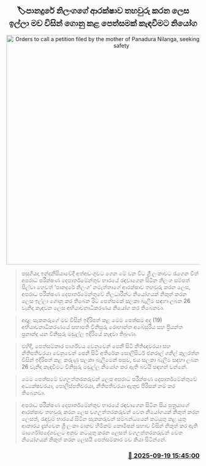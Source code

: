 <p align='center'><b><h2 align='center' title='Orders to call a petition filed by the mother of Panadura Nilanga, seeking to ensure his safety'>🏷පානදුරේ නිලංගගේ ආරක්ෂාව තහවුරු කරන ලෙස ඉල්ලා මව විසින් ගොනු කළ පෙත්සමක් කැඳවීමට නියෝග</h2></b></p>
<p align='center'><img src='https://helakuru.sgp1.cdn.digitaloceanspaces.com/esana/images/lib/panadura-nilanga-n.jpg' width='600' alt='Orders to call a petition filed by the mother of Panadura Nilanga, seeking to ensure his safety'></p>

> පසුගියදා ඉන්දුනීසියාවේදී අත්අඩංගුවට ගෙන මේ වන විට ශ්‍රී ලංකාවට රැගෙන විත් අපරාධ පරීක්ෂණ දෙපාර්තමේන්තුව භාරයේ රඳවාගෙන සිටින නිලංග සම්පත් සිල්වා හෙවත් ‘පානදුරේ නිලංග’ නමැත්තාගේ ආරක්ෂාව තහවුරු කරන ලෙස, අපරාධ පරීක්ෂණ දෙපාර්තමේන්තුවේ නිලධාරීන්ට නියෝගයක් නිකුත් කරන ලෙස ඉල්ලා ගොනු කර තිබෙන රිට් පෙත්සමක් සලකා බැලීම සඳහා ලබන 26 වැනිදා කැඳවන ලෙස අභියාචනාධිකරණය නියෝග කර තිබෙනවා.

> අදාළ සැකකරුගේ මව විසින් ඉදිරිපත් කළ මෙම පෙත්සම අද (19) අභියාචනාධිකරණයේ සභාපති විනිසුරු රොහාන්ත අබේසූරිය සහ ප්‍රියන්ත ප්‍රනාන්දු යන විනිසුරු මඬුල්ල ඉදිරියේ කැඳවා තිබුණා.

> එහිදී, පෙත්සම්කාර පාර්ශ්වය වෙනුවෙන් පෙනී සිටි නීතිඥවරයා සහ නීතිපතිවරයා වෙනුවෙන් පෙනී සිටි අතිරේක සොලිසිටර් ජනරාල් ශනිල් කුලරත්න විසින් ඉදිරිපත් කළ කරුණු සලකා බැලීමෙන් පසුව, එය සලකා බැලීම සඳහා ලබන 26 වැනිදා කැඳවීමට විනිසුරු මඬුල්ල නියෝග කර ඇති බවයි සඳහන් වන්නේ.

> මෙම පෙත්සමේ වගඋත්තරකරුවන් ලෙස අපරාධ පරීක්ෂණ දෙපාර්තමේන්තුවේ අධ්‍යක්ෂවරයා, පොලිස්පතිවරයා, නීතිපතිවරයා ඇතුළු පිරිසක් නම් කර තිබෙනවා.

> අපරාධ පරීක්ෂණ දෙපාර්තමේන්තුව භාරයේ රඳවාගෙන සිටින සිය පුත්‍රයාගේ ආරක්ෂාව තහවුරු කරන ලෙස වගඋත්තරකරුවන් වෙත නියෝගයක් නිකුත් කරන ලෙසත්, රැඳවුම් භාරයේ සිටින සැකකරුවන් සම්බන්ධයෙන් කටයුතු කළ යුතු ආකාරය දැක්වෙන ශ්‍රී ලංකා මානව හිමිකම් කොමිෂන් සභාව විසින් නිකුත් කර ඇති මාර්ගෝපදේශවලට අනුව කටයුතු කරන ලෙසත් වගඋත්තරකරුවන් වෙත නියෝගයක් නිකුත් කරන ලෙසයි පෙත්සම්කාර මව කියා සිටින්නේ. 



<h3 align='right'><a href='https://www.helakuru.lk/esana/p/113798/'>📅 2025-09-19 15:45:00</a></h3>
